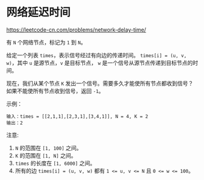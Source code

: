 # 网络延迟时间

https://leetcode-cn.com/problems/network-delay-time/

有 `N` 个网络节点，标记为 `1` 到 `N`。

给定一个列表 `times`，表示信号经过有向边的传递时间。 `times[i] = (u, v, w)`，其中 `u` 是源节点，`v` 是目标节点， `w` 是一个信号从源节点传递到目标节点的时间。

现在，我们从某个节点 `K` 发出一个信号。需要多久才能使所有节点都收到信号？如果不能使所有节点收到信号，返回 `-1`。

示例：

```
输入：times = [[2,1,1],[2,3,1],[3,4,1]], N = 4, K = 2
输出：2
```

注意:

1. `N` 的范围在 `[1, 100]` 之间。
1. `K` 的范围在 `[1, N]` 之间。
1. `times` 的长度在 `[1, 6000]` 之间。
1. 所有的边 `times[i] = (u, v, w)` 都有 `1 <= u, v <= N` 且 `0 <= w <= 100`。
